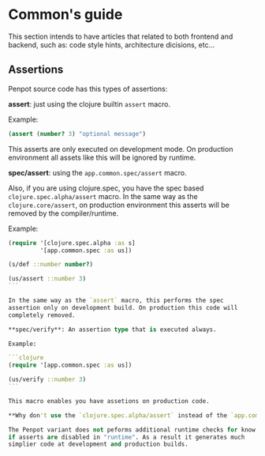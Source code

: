 # Common's guide #

This section intends to have articles that related to both frontend
and backend, such as: code style hints, architecture dicisions, etc...


## Assertions ##

Penpot source code has this types of assertions:

**assert**: just using the clojure builtin `assert` macro.

Example:

```clojure
(assert (number? 3) "optional message")
```

This asserts are only executed on development mode. On production
environment all assets like this will be ignored by runtime.

**spec/assert**: using the `app.common.spec/assert` macro.

Also, if you are using clojure.spec, you have the spec based
`clojure.spec.alpha/assert` macro. In the same way as the
`clojure.core/assert`, on production environment this asserts will be
removed by the compiler/runtime.

Example:

````clojure
(require '[clojure.spec.alpha :as s]
         '[app.common.spec :as us])

(s/def ::number number?)

(us/assert ::number 3)
```

In the same way as the `assert` macro, this performs the spec
assertion only on development build. On production this code will
completely removed.

**spec/verify**: An assertion type that is executed always.

Example:

```clojure
(require '[app.common.spec :as us])

(us/verify ::number 3)
```

This macro enables you have assetions on production code.

**Why don't use the `clojure.spec.alpha/assert` instead of the `app.common.spec/assert`?**

The Penpot variant does not peforms additional runtime checks for know
if asserts are disabled in "runtime". As a result it generates much
simplier code at development and production builds.

